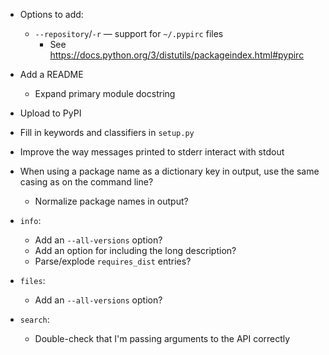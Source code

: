 - Options to add:
    - `--repository`/`-r` — support for `~/.pypirc` files
        - See <https://docs.python.org/3/distutils/packageindex.html#pypirc>
- Add a README
    - Expand primary module docstring
- Upload to PyPI
- Fill in keywords and classifiers in `setup.py`
- Improve the way messages printed to stderr interact with stdout
- When using a package name as a dictionary key in output, use the same casing
  as on the command line?
    - Normalize package names in output?

- `info`:
    - Add an `--all-versions` option?
    - Add an option for including the long description?
    - Parse/explode `requires_dist` entries?
- `files`:
    - Add an `--all-versions` option?
- `search`:
    - Double-check that I'm passing arguments to the API correctly
